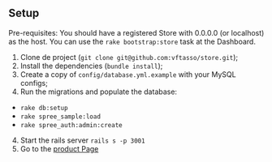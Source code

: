 ## Setup

Pre-requisites: You should have a registered Store with 0.0.0.0 (or localhost)
as the host. You can use the `rake bootstrap:store` task at the Dashboard.

1. Clone de project (`git clone git@github.com:vftasso/store.git`);
2. Install the dependencies (`bundle install`);
3. Create a copy of `config/database.yml.example` with your MySQL configs;
3. Run the migrations and populate the database:
  - `rake db:setup`
  - `rake spree_sample:load`
  - `rake spree_auth:admin:create`
4. Start the rails server  `rails s -p 3001`
4. Go to the [product Page](http://0.0.0.0:3001/products/ruby-on-rails-bag)
